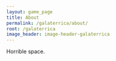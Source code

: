 ```yaml
---
layout: game_page
title: About
permalink: /galaterrica/about/
root: /galaterrica
image_header: image-header-galaterrica
---
```


Horrible space.